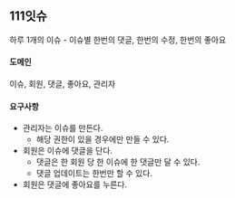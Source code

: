 ## 111잇슈
하루 1개의 이슈 - 이슈별 한번의 댓글, 한번의 수정, 한번의 좋아요

#### 도메인
이슈, 회원, 댓글, 좋아요, 관리자

#### 요구사항
- 관리자는 이슈를 만든다.
    - 해당 권한이 있을 경우에만 만들 수 있다.
- 회원은 이슈에 댓글을 단다.
    - 댓글은 한 회원 당 한 이슈에 한 댓글만 달 수 있다.
    - 댓글 업데이트는 한번만 할 수 있다.
- 회원은 댓글에 좋아요를 누른다.